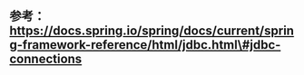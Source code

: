## 参考：https://docs.spring.io/spring/docs/current/spring-framework-reference/html/jdbc.html\#jdbc-connections



